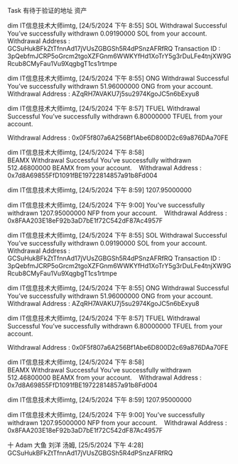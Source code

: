 Task 有待于验证的地址 资产


dim IT信息技术大师imtg, [24/5/2024 下午 8:55]
SOL Withdrawal Successful
You’ve successfully withdrawn 0.09190000 SOL from your account. 
 
Withdrawal Address : GCSuHukBFkZtTfnnAd17jVUsZGBGSh5R4dPSnzAFRfRQ
Transaction ID : 3pQebfmJCRP5oGrcm2tgoXZFGnm6WWKYfHd1XoTrY5g3rDuLFe4tnjXW9GRcub8CMyFau1Vu9XqgbgT1cs1rtmpe

dim IT信息技术大师imtg, [24/5/2024 下午 8:55]
ONG Withdrawal Successful
You’ve successfully withdrawn 51.96000000 ONG from your account. 
 
Withdrawal Address : AZqRH7AVAKU7j5su2974KgoJC5n6bExyu8

dim IT信息技术大师imtg, [24/5/2024 下午 8:57]
TFUEL Withdrawal Successful
You’ve successfully withdrawn 6.80000000 TFUEL from your account. 
 
Withdrawal Address : 0x0F5f807a6A256Bf1Abe6D800D2c69a876DAa70FE

dim IT信息技术大师imtg, [24/5/2024 下午 8:58]
BEAMX Withdrawal Successful
You’ve successfully withdrawn 512.46800000 BEAMX from your account. 
 
Withdrawal Address : 0x7d8A69855FfD1091fBE19722814857a91b8Fd004

dim IT信息技术大师imtg, [24/5/2024 下午 8:59]
1207.95000000

dim IT信息技术大师imtg, [24/5/2024 下午 9:00]
You’ve successfully withdrawn 1207.95000000 NFP from your account. 
 
Withdrawal Address : 0x8FAA203E18eF92b3aD7bE1f72C542dF87Ac4957F

dim IT信息技术大师imtg, [24/5/2024 下午 8:55]
SOL Withdrawal Successful
You’ve successfully withdrawn 0.09190000 SOL from your account. 
 
Withdrawal Address : GCSuHukBFkZtTfnnAd17jVUsZGBGSh5R4dPSnzAFRfRQ
Transaction ID : 3pQebfmJCRP5oGrcm2tgoXZFGnm6WWKYfHd1XoTrY5g3rDuLFe4tnjXW9GRcub8CMyFau1Vu9XqgbgT1cs1rtmpe

dim IT信息技术大师imtg, [24/5/2024 下午 8:55]
ONG Withdrawal Successful
You’ve successfully withdrawn 51.96000000 ONG from your account. 
 
Withdrawal Address : AZqRH7AVAKU7j5su2974KgoJC5n6bExyu8

dim IT信息技术大师imtg, [24/5/2024 下午 8:57]
TFUEL Withdrawal Successful
You’ve successfully withdrawn 6.80000000 TFUEL from your account. 
 
Withdrawal Address : 0x0F5f807a6A256Bf1Abe6D800D2c69a876DAa70FE

dim IT信息技术大师imtg, [24/5/2024 下午 8:58]
BEAMX Withdrawal Successful
You’ve successfully withdrawn 512.46800000 BEAMX from your account. 
 
Withdrawal Address : 0x7d8A69855FfD1091fBE19722814857a91b8Fd004

dim IT信息技术大师imtg, [24/5/2024 下午 8:59]
1207.95000000

dim IT信息技术大师imtg, [24/5/2024 下午 9:00]
You’ve successfully withdrawn 1207.95000000 NFP from your account. 
 
Withdrawal Address : 0x8FAA203E18eF92b3aD7bE1f72C542dF87Ac4957F

十 Adam 大鱼 刘洋 汤姆, [25/5/2024 下午 4:28]
GCSuHukBFkZtTfnnAd17jVUsZGBGSh5R4dPSnzAFRfRQ
